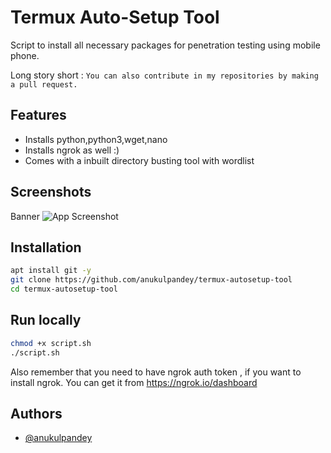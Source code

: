 
# Termux Auto-Setup Tool

Script to install all necessary packages for penetration testing using mobile phone.

Long story short : ``You can also contribute in my repositories by making a pull request.``

## Features

- Installs python,python3,wget,nano
- Installs ngrok as well :)
- Comes with a inbuilt directory busting tool with wordlist

  
## Screenshots

Banner
![App Screenshot](banner.png)
## Installation
```bash
apt install git -y
git clone https://github.com/anukulpandey/termux-autosetup-tool
cd termux-autosetup-tool
```

## Run locally
```bash
chmod +x script.sh
./script.sh
```
Also remember that you need to have ngrok auth token , if you want to install ngrok.
You can get it from https://ngrok.io/dashboard
## Authors

- [@anukulpandey](https://www.github.com/anukulpandey)

  
